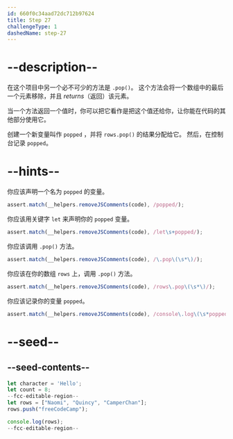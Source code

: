 ```yaml
---
id: 660f0c34aad72dc712b97624
title: Step 27
challengeType: 1
dashedName: step-27
---
```


# --description--

在这个项目中另一个必不可少的方法是 `.pop()`。 这个方法会将一个数组中的最后一个元素移除，并且 <dfn>returns</dfn>（返回）该元素。

当一个方法返回一个值时，你可以把它看作是把这个值还给你，让你能在代码的其他部分使用它。

创建一个新变量叫作 `popped` ，并将 `rows.pop()` 的结果分配给它。 然后，在控制台记录 `popped`。

# --hints--

你应该声明一个名为 `popped` 的变量。

```js
assert.match(__helpers.removeJSComments(code), /popped/);
```

你应该用关键字 `let` 来声明你的 `popped` 变量。

```js
assert.match(__helpers.removeJSComments(code), /let\s+popped/);
```

你应该调用 `.pop()` 方法。

```js
assert.match(__helpers.removeJSComments(code), /\.pop\(\s*\)/);
```

你应该在你的数组 `rows` 上，调用 `.pop()` 方法。

```js
assert.match(__helpers.removeJSComments(code), /rows\.pop\(\s*\)/);
```

你应该记录你的变量 `popped`。

```js
assert.match(__helpers.removeJSComments(code), /console\.log\(\s*popped\s*\)/);
```

# --seed--

## --seed-contents--

```js
let character = 'Hello';
let count = 8;
--fcc-editable-region--
let rows = ["Naomi", "Quincy", "CamperChan"];
rows.push("freeCodeCamp");

console.log(rows);
--fcc-editable-region--
```
